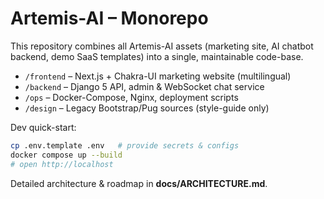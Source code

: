 # Artemis-AI – Monorepo

This repository combines all Artemis-AI assets (marketing site, AI chatbot
backend, demo SaaS templates) into a single, maintainable code-base.

* `/frontend` – Next.js + Chakra-UI marketing website (multilingual)
* `/backend`  – Django 5 API, admin & WebSocket chat service
* `/ops`      – Docker-Compose, Nginx, deployment scripts
* `/design`   – Legacy Bootstrap/Pug sources (style-guide only)

Dev quick-start:

```bash
cp .env.template .env   # provide secrets & configs
docker compose up --build
# open http://localhost
```

Detailed architecture & roadmap in **docs/ARCHITECTURE.md**.

